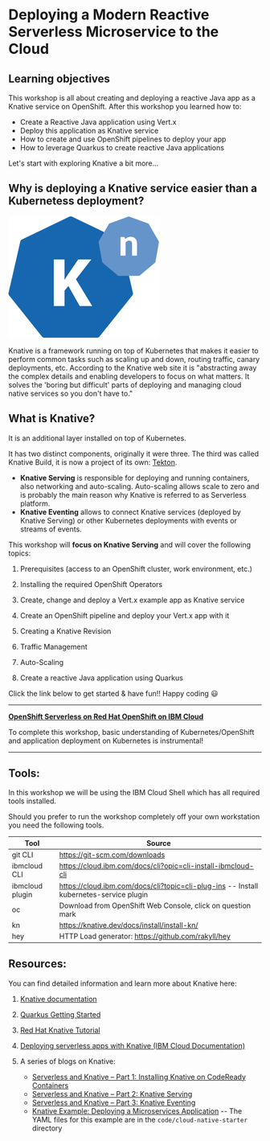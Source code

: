 # Deploying a Modern Reactive Serverless Microservice to the Cloud

## Learning objectives

This workshop is all about creating and deploying a reactive Java app as a Knative service on OpenShift. After this workshop you learned how to:

* Create a Reactive Java application using Vert.x
* Deploy this application as Knative service
* How to create and use OpenShift pipelines to deploy your app
* How to leverage Quarkus to create reactive Java applications

Let's start with exploring Knative a bit more...

## Why is deploying a Knative service easier than a Kubernetess deployment? 

![Knative Logo](openshift/images/knative-logo.png)

Knative is a framework running on top of Kubernetes that makes it easier to perform common tasks such as scaling up and down, routing traffic, canary deployments, etc. According to the Knative web site it is "abstracting away the complex details and enabling developers to focus on what matters. It solves the 'boring but difficult' parts of deploying and managing cloud native services so you don't have to."

## What is Knative? 

It is an additional layer installed on top of Kubernetes. 

It has two distinct components, originally it were three. The third was called Knative Build, it is now a project of its own: [Tekton](https://tekton.dev/). 

* __Knative Serving__ is responsible for deploying and running containers, also networking and auto-scaling. Auto-scaling allows scale to zero and is probably the main reason why Knative is referred to as Serverless platform.
* __Knative Eventing__ allows to connect Knative services (deployed by Knative Serving) or other Kubernetes deployments with events or streams of events.

This workshop will **focus on Knative Serving** and will cover the following topics:

1. Prerequisites (access to an OpenShift cluster, work environment, etc.)

1. Installing the required OpenShift Operators

1. Create, change and deploy a Vert.x example app as Knative service

1. Create an OpenShift pipeline and deploy your Vert.x app with it

1. Creating a Knative Revision

1. Traffic Management

1. Auto-Scaling

1. Create a reactive Java application using Quarkus

Click the link below to get started & have fun!! Happy coding :smiley:

---

**[OpenShift Serverless on Red Hat OpenShift on IBM Cloud](openshift/1-Prereqs.md)**

To complete this workshop, basic understanding of Kubernetes/OpenShift and application deployment on Kubernetes is instrumental!

---

## Tools:

In this workshop we will be using the IBM Cloud Shell which has all required tools installed.

Should you prefer to run the workshop completely off your own workstation you need the following tools.

Tool  |Source       
----------------|----
git CLI|https://git-scm.com/downloads 
ibmcloud CLI|https://cloud.ibm.com/docs/cli?opic=cli-install-ibmcloud-cli
ibmcloud plugin|https://cloud.ibm.com/docs/cli?topic=cli-plug-ins -- Install kubernetes-service plugin
oc|Download from OpenShift Web Console, click on question mark
kn|https://knative.dev/docs/install/install-kn/
hey|HTTP Load generator: https://github.com/rakyll/hey

## Resources:

You can find detailed information and learn more about Knative here:

1. [Knative documentation](https://knative.dev/docs)

1. [Quarkus Getting Started](https://quarkus.io/get-started/)

1. [Red Hat Knative Tutorial](https://redhat-developer-demos.github.io/knative-tutorial/knative-tutorial/index.html)

1. [Deploying serverless apps with Knative (IBM Cloud Documentation)](https://cloud.ibm.com/docs/containers?topic=containers-serverless-apps-knative)

1.  A series of blogs on Knative:
      - [Serverless and Knative – Part 1: Installing Knative on CodeReady Containers](https://haralduebele.blog/2020/06/02/serverless-and-knative-part-1-installing-knative-on-codeready-containers/)
      - [Serverless and Knative – Part 2: Knative Serving](https://haralduebele.blog/2020/06/03/serverless-and-knative-part-2-knative-serving/)
      - [Serverless and Knative – Part 3: Knative Eventing](https://haralduebele.blog/2020/06/10/serverless-and-knative-part-3-knative-eventing/)
      - [Knative Example: Deploying a Microservices Application](https://haralduebele.blog/2020/07/02/knative-example-deploying-a-microservices-application/) -- The YAML files for this example are in the `code/cloud-native-starter` directory


